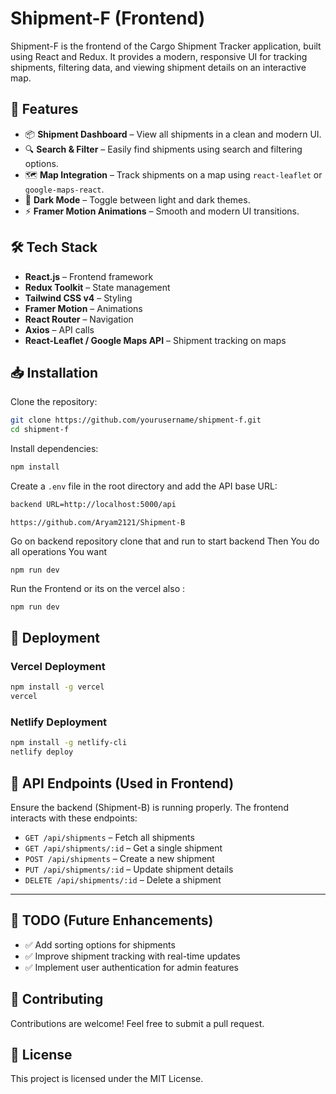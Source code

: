 # Shipment-F (Frontend)

Shipment-F is the frontend of the Cargo Shipment Tracker application, built using React and Redux. It provides a modern, responsive UI for tracking shipments, filtering data, and viewing shipment details on an interactive map.

## 🚀 Features
- 📦 **Shipment Dashboard** – View all shipments in a clean and modern UI.
- 🔍 **Search & Filter** – Easily find shipments using search and filtering options.
- 🗺️ **Map Integration** – Track shipments on a map using `react-leaflet` or `google-maps-react`.
- 🎨 **Dark Mode** – Toggle between light and dark themes.
- ⚡ **Framer Motion Animations** – Smooth and modern UI transitions.

## 🛠️ Tech Stack
- **React.js** – Frontend framework
- **Redux Toolkit** – State management
- **Tailwind CSS v4** – Styling
- **Framer Motion** – Animations
- **React Router** – Navigation
- **Axios** – API calls
- **React-Leaflet / Google Maps API** – Shipment tracking on maps

## 📥 Installation

Clone the repository:
```sh
git clone https://github.com/yourusername/shipment-f.git
cd shipment-f
```

Install dependencies:
```sh
npm install
```

Create a `.env` file in the root directory and add the API base URL:
```sh
backend URL=http://localhost:5000/api
```
```
https://github.com/Aryam2121/Shipment-B
```
Go on backend repository clone that and run to start backend Then You do all operations You want
```
npm run dev 
```

Run the Frontend or its on the vercel also :
```sh
npm run dev
```

## 🚀 Deployment
### **Vercel Deployment**
```sh
npm install -g vercel
vercel
```

### **Netlify Deployment**
```sh
npm install -g netlify-cli
netlify deploy
```

## 📜 API Endpoints (Used in Frontend)
Ensure the backend (Shipment-B) is running properly. The frontend interacts with these endpoints:

- `GET /api/shipments` – Fetch all shipments
- `GET /api/shipments/:id` – Get a single shipment
- `POST /api/shipments` – Create a new shipment
- `PUT /api/shipments/:id` – Update shipment details
- `DELETE /api/shipments/:id` – Delete a shipment



---

## 📌 TODO (Future Enhancements)
- ✅ Add sorting options for shipments
- ✅ Improve shipment tracking with real-time updates
- ✅ Implement user authentication for admin features

## 🤝 Contributing
Contributions are welcome! Feel free to submit a pull request.

## 📄 License
This project is licensed under the MIT License.
